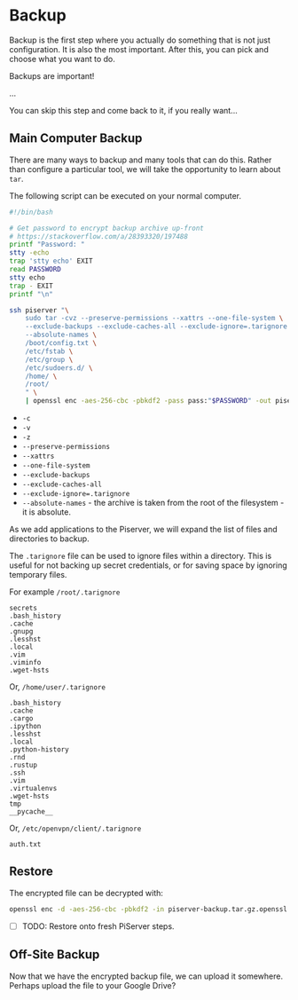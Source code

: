 # Backup

Backup is the first step where you actually do something that is not just configuration. It is also the most important. After this, you can pick and choose what you want to do.

Backups are important!

...

You can skip this step and come back to it, if you really want...

## Main Computer Backup

There are many ways to backup and many tools that can do this. Rather than configure a particular tool, we will take the opportunity to learn about `tar`.

The following script can be executed on your normal computer.

```bash
#!/bin/bash

# Get password to encrypt backup archive up-front
# https://stackoverflow.com/a/28393320/197488
printf "Password: "
stty -echo
trap 'stty echo' EXIT
read PASSWORD
stty echo
trap - EXIT
printf "\n"

ssh piserver "\
    sudo tar -cvz --preserve-permissions --xattrs --one-file-system \
    --exclude-backups --exclude-caches-all --exclude-ignore=.tarignore \
    --absolute-names \
    /boot/config.txt \
    /etc/fstab \
    /etc/group \
    /etc/sudoers.d/ \
    /home/ \
    /root/
    " \
    | openssl enc -aes-256-cbc -pbkdf2 -pass pass:"$PASSWORD" -out piserver-backup.tar.gz.openssl
```

* `-c`
* `-v`
* `-z`
* `--preserve-permissions`
* `--xattrs` 
* `--one-file-system`
* `--exclude-backups`
* `--exclude-caches-all`
* `--exclude-ignore=.tarignore`
* `--absolute-names` - the archive is taken from the root of the filesystem - it is absolute.

As we add applications to the Piserver, we will expand the list of files and directories to backup.

The `.tarignore` file can be used to ignore files within a directory. This is useful for not backing up secret credentials, or for saving space by ignoring temporary files.

For example `/root/.tarignore`

```
secrets
.bash_history
.cache
.gnupg
.lesshst
.local
.vim
.viminfo
.wget-hsts
```

Or, `/home/user/.tarignore`

```
.bash_history
.cache
.cargo
.ipython
.lesshst
.local
.python-history
.rnd
.rustup
.ssh
.vim
.virtualenvs
.wget-hsts
tmp
__pycache__
```

Or, `/etc/openvpn/client/.tarignore`

```
auth.txt
```

## Restore

The encrypted file can be decrypted with:

```bash
openssl enc -d -aes-256-cbc -pbkdf2 -in piserver-backup.tar.gz.openssl -out piserver-backup.tar.gz
```

* [ ] TODO: Restore onto fresh PiServer steps.

## Off-Site Backup

Now that we have the encrypted backup file, we can upload it somewhere. Perhaps upload the file to your Google Drive?

# 



